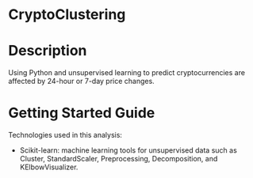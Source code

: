 # CryptoClustering

# Description
Using Python and unsupervised learning to predict cryptocurrencies are affected by 24-hour or 7-day price changes.

# Getting Started Guide
Technologies used in this analysis:
- Scikit-learn: machine learning tools for unsupervised data such as Cluster, StandardScaler, Preprocessing, Decomposition, and KElbowVisualizer.

